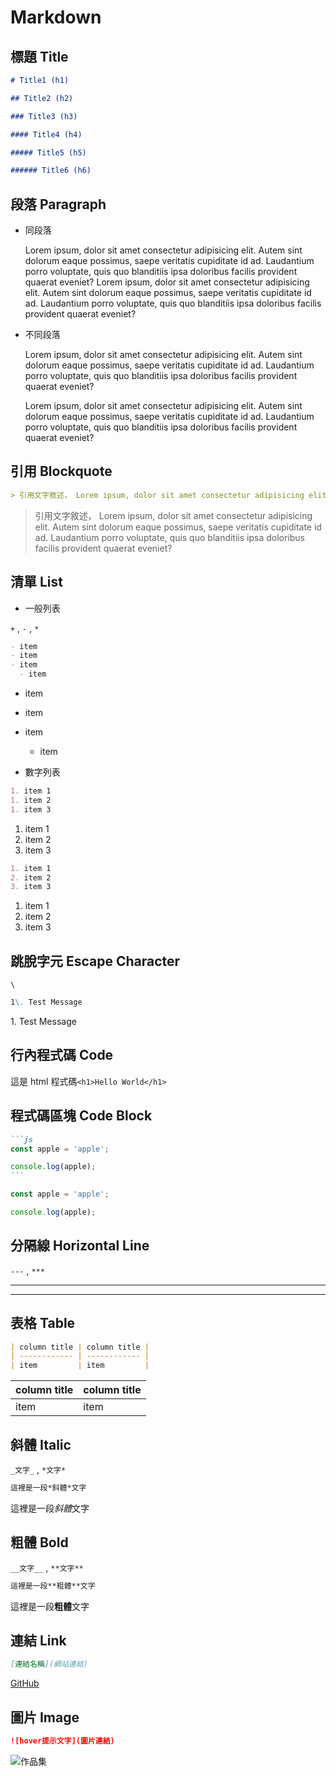 # Markdown

## 標題 Title

```md
# Title1 (h1)

## Title2 (h2)

### Title3 (h3)

#### Title4 (h4)

##### Title5 (h5)

###### Title6 (h6)
```

## 段落 Paragraph

- 同段落

  Lorem ipsum, dolor sit amet consectetur adipisicing elit. Autem sint dolorum eaque possimus, saepe veritatis cupiditate id ad. Laudantium porro voluptate, quis quo blanditiis ipsa doloribus facilis provident quaerat eveniet?
  Lorem ipsum, dolor sit amet consectetur adipisicing elit. Autem sint dolorum eaque possimus, saepe veritatis cupiditate id ad. Laudantium porro voluptate, quis quo blanditiis ipsa doloribus facilis provident quaerat eveniet?

- 不同段落

  Lorem ipsum, dolor sit amet consectetur adipisicing elit. Autem sint dolorum eaque possimus, saepe veritatis cupiditate id ad. Laudantium porro voluptate, quis quo blanditiis ipsa doloribus facilis provident quaerat eveniet?

  Lorem ipsum, dolor sit amet consectetur adipisicing elit. Autem sint dolorum eaque possimus, saepe veritatis cupiditate id ad. Laudantium porro voluptate, quis quo blanditiis ipsa doloribus facilis provident quaerat eveniet?

## 引用 Blockquote

```md
> 引用文字敘述， Lorem ipsum, dolor sit amet consectetur adipisicing elit. Autem sint dolorum eaque possimus, saepe veritatis cupiditate id ad. Laudantium porro voluptate, quis quo blanditiis ipsa doloribus facilis provident quaerat eveniet?
```

> 引用文字敘述， Lorem ipsum, dolor sit amet consectetur adipisicing elit. Autem sint dolorum eaque possimus, saepe veritatis cupiditate id ad. Laudantium porro voluptate, quis quo blanditiis ipsa doloribus facilis provident quaerat eveniet?

## 清單 List

- 一般列表

`+` , `-` , `*`

```md
- item
- item
- item
  - item
```

- item
- item
- item

  - item

- 數字列表

```md
1. item 1
1. item 2
1. item 3
```

1. item 1
1. item 2
1. item 3

```md
1. item 1
2. item 2
3. item 3
```

1. item 1
2. item 2
3. item 3

## 跳脫字元 Escape Character

`\`

```md
1\. Test Message
```

1\. Test Message

## 行內程式碼 Code

這是 html 程式碼`<h1>Hello World</h1>`

## 程式碼區塊 Code Block

````md
```js
const apple = 'apple';

console.log(apple);
```
````

```js
const apple = 'apple';

console.log(apple);
```

## 分隔線 Horizontal Line

`---` , `***`

---

---

## 表格 Table

```md
| column title | column title |
| ------------ | ------------ |
| item         | item         |
```

| column title | column title |
| ------------ | ------------ |
| item         | item         |

## 斜體 Italic

`_文字_` , `*文字*`

```md
這裡是一段*斜體*文字
```

這裡是一段*斜體*文字

## 粗體 Bold

`__文字__` , `**文字**`

```md
這裡是一段**粗體**文字
```

這裡是一段**粗體**文字

## 連結 Link

```md
[連結名稱](網站連結)
```

[GitHub](https://github.com/yiminprogram)

## 圖片 Image

```md
![hover提示文字](圖片連結)
```

![作品集](https://raw.githubusercontent.com/yiminprogram/2022-portfolio/main/src/assets/screenshot/portfolio.png)
